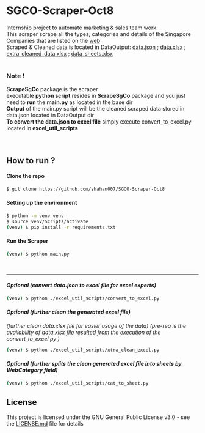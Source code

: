 # SGCO-Scraper-Oct8
Internship project to automate marketing & sales team work.<br>
This scraper scrape all the types, categories and details of the Singapore Companies that are listed on the [web](http://singapore-companies-directory.com/sitemap.htm)<br>
Scraped & Cleaned data is located in DataOutput: [data.json](https://github.com/shahan007/SGCO-Scraper/blob/main/DataOutput/data.json) ; [data.xlsx](https://github.com/shahan007/SGCO-Scraper/blob/main/DataOutput/data.xlsx) ; [extra_cleaned_data.xlsx](https://github.com/shahan007/SGCO-Scraper/blob/main/DataOutput/extra_cleaned_data.xlsx) ; [data_sheets.xlsx](https://github.com/shahan007/SGCO-Scraper/blob/main/DataOutput/data_sheets.xlsx)
<br><br>

### Note !
**ScrapeSgCo** package is the scraper<br>
executable **python script** resides in **ScrapeSgCo** package and you just need to **run** the **main.py** as located in the base dir<br>
**Output** of the main.py script will be the cleaned scraped data stored in data.json located in DataOutput dir<br>
**To convert the data.json to excel file** simply execute convert_to_excel.py located in **excel_util_scripts**<br>
<br><br>

## How to run ?

#### Clone the repo
```bash
$ git clone https://github.com/shahan007/SGCO-Scraper-Oct8
```

#### Setting up the environment
```bash
$ python -m venv venv
$ source venv/Scripts/activate
(venv) $ pip install -r requirements.txt
```

#### Run the Scraper
```bash
(venv) $ python main.py
```
<br><hr>
#### _Optional (convert data.json to excel file for excel experts)_
```bash
(venv) $ python ./excel_util_scripts/convert_to_excel.py
```

#### _Optional (further clean the generated excel file)_
_(further clean data.xlsx file for easier usage of the data) (pre-req is the availability of data.xlsx file resulted from the execution of the convert_to_excel.py )_ <br>
```bash
(venv) $ python ./excel_util_scripts/xtra_clean_excel.py
```

#### _Optional (further splits the clean generated excel file into sheets by WebCategory field)_
```bash
(venv) $ python ./excel_util_scripts/cat_to_sheet.py
```

## License
This project is licensed under the GNU General Public License v3.0 - see the [LICENSE.md](https://github.com/shahan007/SGCO-Scraper/blob/main/LICENSE) file for details
